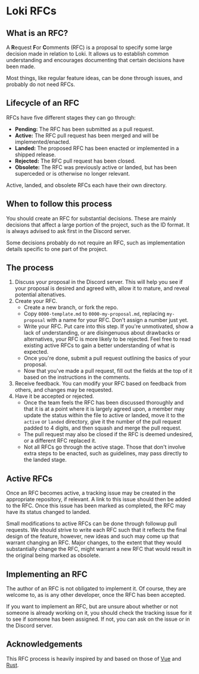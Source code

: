 # Loki RFCs

## What is an RFC?

A **R**equest **F**or **C**omments (RFC) is a proposal to specify some large decision made in relation to Loki. It allows us to establish common understanding and encourages documenting that certain decisions have been made.

Most things, like regular feature ideas, can be done through issues, and probably do not need RFCs.

## Lifecycle of an RFC

RFCs have five different stages they can go through:

- **Pending:** The RFC has been submitted as a pull request.
- **Active:** The RFC pull request has been merged and will be implemented/enacted.
- **Landed:** The proposed RFC has been enacted or implemented in a shipped release.
- **Rejected:** The RFC pull request has been closed.
- **Obsolete:** The RFC was previously active or landed, but has been superceded or is otherwise no longer relevant.

Active, landed, and obsolete RFCs each have their own directory.

## When to follow this process

You should create an RFC for substantial decisions. These are mainly decisions that affect a large portion of the project, such as the ID format. It is always advised to ask first in the Discord server.

Some decisions probably do not require an RFC, such as implementation details specific to one part of the project.

## The process

1. Discuss your proposal in the Discord server. This will help you see if your proposal is desired and agreed with, allow it to mature, and reveal potential altenatives.
2. Create your RFC.
	- Create a new branch, or fork the repo.
	- Copy `0000-template.md` to `0000-my-proposal.md`, replacing `my-proposal` with a name for your RFC. Don't assign a number just yet.
	- Write your RFC. Put care into this step. If you're unmotivated, show a lack of understanding, or are disingenuous about drawbacks or alternatives, your RFC is more likely to be rejected. Feel free to read existing active RFCs to gain a better understanding of what is expected.
	- Once you're done, submit a pull request outlining the basics of your proposal.
	- Now that you've made a pull request, fill out the fields at the top of it based on the instructions in the comments.
3. Receive feedback. You can modify your RFC based on feedback from others, and changes may be requested.
4. Have it be accepted or rejected.
	- Once the team feels the RFC has been discussed thoroughly and that it is at a point where it is largely agreed upon, a member may update the status within the file to active or landed, move it to the `active` or `landed` directory, give it the number of the pull request padded to 4 digits, and then squash and merge the pull request.
	- The pull request may also be closed if the RFC is deemed undesired, or a different RFC replaced it.
	- Not all RFCs go through the active stage. Those that don't involve extra steps to be enacted, such as guidelines, may pass directly to the landed stage.

## Active RFCs

Once an RFC becomes active, a tracking issue may be created in the appropriate repository, if relevant. A link to this issue should then be added to the RFC. Once this issue has been marked as completed, the RFC may have its status changed to landed.

Small modifications to active RFCs can be done through followup pull requests. We should strive to write each RFC such that it reflects the final design of the feature, however, new ideas and such may come up that warrant changing an RFC. Major changes, to the extent that they would substantially change the RFC, might warrant a new RFC that would result in the original being marked as obsolete.

## Implementing an RFC

The author of an RFC is not obligated to implement it. Of course, they are welcome to, as is any other developer, once the RFC has been accepted.

If you want to implement an RFC, but are unsure about whether or not someone is already working on it, you should check the tracking issue for it to see if someone has been assigned. If not, you can ask on the issue or in the Discord server.

## Acknowledgements

This RFC process is heavily inspired by and based on those of [Vue](https://github.com/vuejs/rfcs) and [Rust](https://github.com/rust-lang/rfcs).